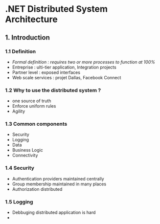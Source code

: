 # .NET Distributed System Architecture

## 1. Introduction 

### 1.1 Definition

- _Formal definition : requires two or more processes to function at 100%_
- Entreprise : ulti-tier application, Integration projects
- Partner level : exposed interfaces
- Web scale services : projet Dallas, Facebook Connect

### 1.2 Why to use the distributed system ?

- one source of truth
- Enforce uniform rules
- Agility

### 1.3 Common components

- Security
- Logging
- Data
- Business Logic
- Connectivity

### 1.4 Security

- Authentication providers maintained centrally
- Group membership maintained in many places
- Authorization distributed

### 1.5 Logging

- Debbuging distributed application is hard
- 

